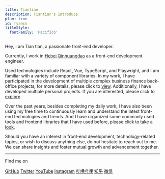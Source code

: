```yaml
---
title: Tiantian
description: Tiantian's Introduce
plum: true
id: ryanco
titleStyle: 
  fontFamily: 'Pacifico'
---
```



Hey, I am Tian tian, a passionate front-end developer.

Currently, I work in [Hebei Qinhuangdao](https://maps.app.goo.gl/kbwn6ejwodL7g25r7) as a front-end development engineer.

Used technologies include React, Vue, TypeScript, and Playwright, and I am familiar with a variety of component libraries. In my work, I have participated in the development of multiple complex business finance back-office projects, for more details, please click to [view](/projects). Additionally, I have developed multiple personal projects. If you are interested, please click to [explore](/demos).
<!-- MdItReplace workyears dynamically calculate the number of years of service -->
Over the past <WordYear/> years, besides completing my daily work, I have also been using my free time to continuously learn and understand the latest front-end technologies and trends. And I have organized some commonly used tools and frontend libraries that I have used before, please click to take a [look](/navs).

Should you have an interest in front-end development, technology-related topics, or wish to discuss anything else, do not hesitate to reach out to me. We can share insights and foster mutual growth and advancement together.


<div flex-auto />

---

Find me on

<p flex="~ gap-3 wrap" class="mt--2!">
  <a href="https://github.com/" target="_blank"><span op75 i-simple-icons-github /> GitHub</a>
  <a href="https://www.twitter.com/" target="_blank"><span op75 i-ri-twitter-x-fill /> Twitter</a>
  <a href="https://www.youtube.com/" target="_blank"><span op75 i-simple-icons-youtube /> YouTube</a>
  <a href="https://www.instagram.com/" target="_blank"><span op75 i-simple-icons-instagram /> Instagram</a>
  <a href="https://space.bilibili.com/" target="_blank"><span op75 i-simple-icons-bilibili /> 哔哩哔哩</a>
  <a href="https://www.zhihu.com/" target="_blank"><span op75 i-simple-icons-zhihu /> 知乎</a>
  <a href="https://pica.zhimg.com/80/v2-b85e2bca5084fd766648d4cf6ced9c68_720w.jpeg" target="_blank"><span op75 i-simple-icons-wechat /> 微信</a>
</p>


